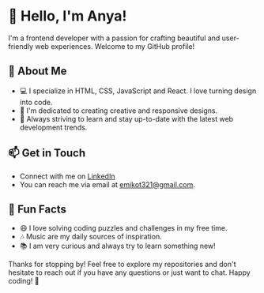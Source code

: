 # 👋 Hello, I'm Anya!

I'm a frontend developer with a passion for crafting beautiful and user-friendly web experiences. Welcome to my GitHub profile!

## 🌟 About Me

- 💻 I specialize in HTML, CSS, JavaScript and React. I love turning design into code.
- 🎨  I'm dedicated to creating creative and responsive designs.
- 🚀 Always striving to learn and stay up-to-date with the latest web development trends.

## 📫 Get in Touch

-  Connect with me on [LinkedIn](https://www.linkedin.com/in/itsannaw/)
-  You can reach me via email at [emikot321@gmail.com](mailto:emikot321@gmail.com).

## 🌈 Fun Facts

- 😄 I love solving coding puzzles and challenges in my free time.
- 🎶 Music are my daily sources of inspiration.
- 📚 I am very curious and always try to learn something new!

Thanks for stopping by! Feel free to explore my repositories and don't hesitate to reach out if you have any questions or just want to chat. Happy coding! 🚀
